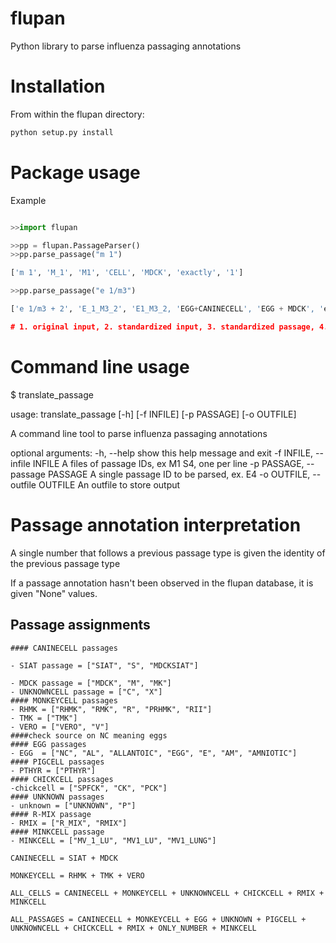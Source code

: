 # flupan
Python library to parse influenza passaging annotations

# Installation

From within the flupan directory:

```python
python setup.py install 
```

# Package usage

Example 

```python

>>import flupan

>>pp = flupan.PassageParser()
>>pp.parse_passage("m 1")

['m 1', 'M_1', 'M1', 'CELL', 'MDCK', 'exactly', '1']

>>pp.parse_passage("e 1/m3")

['e 1/m3 + 2', 'E_1_M3_2', 'E1_M3_2, 'EGG+CANINECELL', 'EGG + MDCK', 'exactly', '6']

# 1. original input, 2. standardized input, 3. standardized passage, 4. general passage type(s), 5. specific passage type(s), 6. qualifier for number of passages, 7. number of passages
```

# Command line usage

$ translate_passage  

usage: translate_passage [-h] [-f INFILE] [-p PASSAGE] [-o OUTFILE]

A command line tool to parse influenza passaging annotations

optional arguments:
  -h, --help            show this help message and exit
  -f INFILE, --infile INFILE
                        A files of passage IDs, ex M1 S4, one per line
  -p PASSAGE, --passage PASSAGE
                        A single passage ID to be parsed, ex. E4
  -o OUTFILE, --outfile OUTFILE
                        An outfile to store output

# Passage annotation interpretation

A single number that follows a previous passage type is given the identity of the previous passage type

If a passage annotation hasn't been observed in the flupan database, it is given "None" values. 


## Passage assignments


    #### CANINECELL passages
         
    - SIAT passage = ["SIAT", "S", "MDCKSIAT"] 

    - MDCK passage = ["MDCK", "M", "MK"]
    - UNKNOWNCELL passage = ["C", "X"]
    #### MONKEYCELL passages
    - RHMK = ["RHMK", "RMK", "R", "PRHMK", "RII"]
    - TMK = ["TMK"]
    - VERO = ["VERO", "V"]
    ####check source on NC meaning eggs
    #### EGG passages
    - EGG  = ["NC", "AL", "ALLANTOIC", "EGG", "E", "AM", "AMNIOTIC"]
    #### PIGCELL passages
    - PTHYR = ["PTHYR"]
    #### CHICKCELL passages
    -chickcell = ["SPFCK", "CK", "PCK"]
    #### UNKNOWN passages
    - unknown = ["UNKNOWN", "P"]
    #### R-MIX passage
    - RMIX = ["R_MIX", "RMIX"]
    #### MINKCELL passage
    - MINKCELL = ["MV_1_LU", "MV1_LU", "MV1_LUNG"]

    CANINECELL = SIAT + MDCK

    MONKEYCELL = RHMK + TMK + VERO

    ALL_CELLS = CANINECELL + MONKEYCELL + UNKNOWNCELL + CHICKCELL + RMIX + MINKCELL

    ALL_PASSAGES = CANINECELL + MONKEYCELL + EGG + UNKNOWN + PIGCELL + UNKNOWNCELL + CHICKCELL + RMIX + ONLY_NUMBER + MINKCELL








